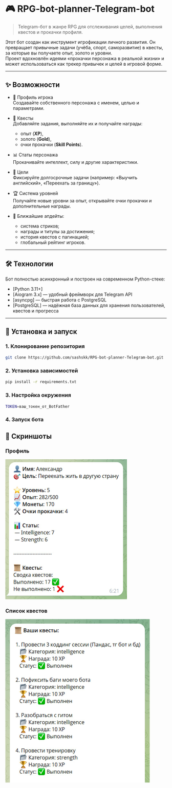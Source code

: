 # 🎮 RPG-bot-planner-Telegram-bot

> Telegram-бот в жанре RPG для отслеживания целей, выполнения квестов и прокачки профиля.  

Этот бот создан как инструмент игрофикации личного развития. Он превращает привычные задачи (учёба, спорт, саморазвитие) в квесты, за которые вы получаете опыт, золото и уровни.  
Проект вдохновлён идеями «прокачки персонажа в реальной жизни» и может использоваться как трекер привычек и целей в игровой форме.  

---

## ✨ Возможности

- 👤 Профиль игрока  
  Создавайте собственного персонажа с именем, целью и параметрами.  

- 📜 Квесты  
  Добавляйте задания, выполняйте их и получайте награды:  
  - опыт (**XP**),  
  - золото (**Gold**),  
  - очки прокачки (**Skill Points**).  

- 📊 Статы персонажа  
  Прокачивайте интеллект, силу и другие характеристики.  

- 🎯 Цели  
  Фиксируйте долгосрочные задачи (например: «Выучить английский», «Переехать за границу»).  

- 🏆 Система уровней  
  Получайте новые уровни за опыт, открывайте очки прокачки и дополнительные награды.  

- 🔮 Ближайшие апдейты:  
  - система стриков;  
  - награды и титулы за достижения;  
  - история квестов с пагинацией;  
  - глобальный рейтинг игроков.  

---

## 🛠 Технологии

Бот полностью асинхронный и построен на современном Python-стеке:

- [Python 3.11+]
- [Aiogram 3.x] — удобный фреймворк для Telegram API  
- [asyncpg] — быстрая работа с PostgreSQL  
- [PostgreSQL] — надёжная база данных для хранения пользователей, квестов и прогресса  

---

## 🚀 Установка и запуск

### 1. Клонирование репозитория
```bash
git clone https://github.com/sashskk/RPG-bot-planner-Telegram-bot.git
```
### 2. Установка зависимостей
```bash
pip install -r requirements.txt
```
### 3. Настройка окружения
```bash
TOKEN=ваш_токен_от_BotFather
```
### 4. Запуск бота

## 📸 Скриншоты
### Профиль
![profile](TelegrammBot/Screenshots/Profile.jpg)
### Список квестов
![quest-list](TelegrammBot/Screenshots/Quest-list.jpg)


